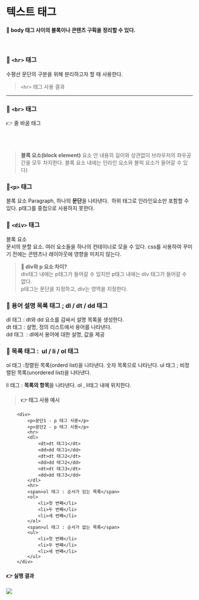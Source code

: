 # 텍스트 태그

#### **📁 body 태그 사이의 블록이나 콘텐츠 구획을 정리할 수 있다**.

</br>


### 📑 `<hr>` 태그

수평선 문단의 구분을 위해 분리하고자 할 때 사용한다.

> `<hr>` 태그 사용 결과
<hr>


### 📑 `<br>` 태그 

👉 줄 바꿈 태그

</br>
</br>



>**블록 요소(block element)**
요소 안 내용의 길이와 상관없이 브라우저의 좌우공간을 모두 차지한다.
 블록 요소 내에는 인라인 요소와 블럭 요소가 들어갈 수 있다)

### 📑`<p>` 태그

블록 요소
Paragraph, 하나의 **문단**을 나타낸다. 
하위 태그로 인라인요소만 포함할 수 있다.
p태그를 중첩으로 사용하지 못한다. 
</br>
  
### 📑 `<div>` 태그
블록 요소  
문서의 분할 요소.
여러 요소들을 하나의 컨테이너로 모을 수 있다.
css를 사용하여 꾸미기 전에는 콘텐츠나 레이아웃에 영향을 미치지 않는다.

> **👀 div와 p 요소 차이?**  
div태그 내에는 p태그가 들어갈 수 있지만 p태그 내에는 div 태그가 들어갈 수 없다.  
p태그는 문단을 지정하고, div는 영역을 지정한다.

  
### 📑 용어 설명 목록 태그 ; dl / dt / dd 태그  
dl 태그 : dt와 dd 요소를 감싸서 설명 목록을 생성한다.  
dt 태그 : 설명, 정의 리스트에서 용어를 나타낸다.  
dd 태그  : dl에서 용어에 대한 설명, 값을 제공

### 📑 목록 태그 :  ul / li / ol 태그

ol 태그 :정렬된 목록(orderd list)을 나타낸다. 숫자 목록으로 나타난다.
ul 태그 ; 비정렬된 목록(unordered list)을 나타낸다. 

li 태그 : **목록의 항목**을 나타낸다. ol , li태그 내에 위치한다.


> #### 👉 태그 사용 예시
```
    <div>
        <p>문단1 - p 태그 사용</p>
        <p>문단2 - p 태그 사용</p>
        <hr>
        <dl>
            <dt>dt 태그1</dt>
            <dd>dd 태그1</dd>
            <dt>dt 태그2</dt>
            <dd>dd 태그2</dd>
            <dt>dt 태그3</dt>
            <dd>dd 태그3</dd>
        </dl>
        <hr>
        <span>ol 태그 : 순서가 있는 목록</span>
        <ol>
            <li>첫 번째</li>
            <li>두 번째</li>
            <li>세 번째</li>
        </ol>
        <span>ul 태그 : 순서가 없는 목록</span>
        <ul>
            <li>첫 번째</li>
            <li>두 번째</li>
            <li>세 번째</li>
        </ul>
    </div>
 ```

#### 👉 실행 결과

![](https://velog.velcdn.com/images/dev____123/post/c7b5af63-fb19-4071-8834-fe2bf54be175/image.png)
